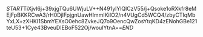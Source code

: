 $START$TiXjvI6j+39xjgTQu6UWjuLV++N491ylYlQlCzV55/j+Qsoke1oRXkfr8eMEjFpBKKRCwA3/rH0DjlFpjgnUawHlmmIKiIO2/n4VUgCd5WCQ4/zbyCTIqMbYxLX+zXHKI1SbmYEXsO0ehc8ZvkeJQ7o9OencQwZosYtqKD4zENohGBe121teU53+1Cye43BveuDIEBoF522Oj/wouIYtnA==$END$